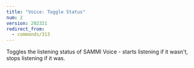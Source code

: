 ```yaml
---
title: "Voice: Toggle Status"
num: 2
version: 202321
redirect_from:
  - commands/313
---
```


Toggles the listening status of SAMMI Voice - starts listening if it wasn't, stops listening if it was.

